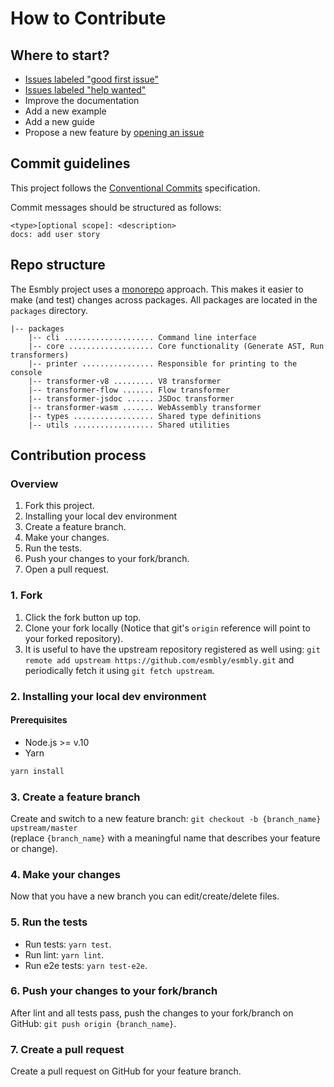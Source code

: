 # How to Contribute

## Where to start?
- [Issues labeled "good first issue"](https://github.com/esmbly/esmbly/labels/good%20first%20issue)
- [Issues labeled "help wanted"](https://github.com/esmbly/esmbly/labels/help%20wanted)
- Improve the documentation
- Add a new example
- Add a new guide
- Propose a new feature by [opening an issue](https://github.com/esmbly/esmbly/issues/new)

## Commit guidelines
This project follows the [Conventional Commits](https://www.conventionalcommits.org/en/v1.0.0-beta.3/) specification.

Commit messages should be structured as follows:
```
<type>[optional scope]: <description>
docs: add user story
```

## Repo structure 
The Esmbly project uses a [monorepo](https://en.wikipedia.org/wiki/Monorepo) approach. This makes it easier to make (and test) changes across packages. All packages are located in the `packages` directory.
```
|-- packages
    |-- cli .................... Command line interface
    |-- core ................... Core functionality (Generate AST, Run transformers)
    |-- printer ................ Responsible for printing to the console
    |-- transformer-v8 ......... V8 transformer
    |-- transformer-flow ....... Flow transformer
    |-- transformer-jsdoc ...... JSDoc transformer
    |-- transformer-wasm ....... WebAssembly transformer
    |-- types .................. Shared type definitions
    |-- utils .................. Shared utilities
```

## Contribution process

### Overview
1. Fork this project.
1. Installing your local dev environment
1. Create a feature branch.
1. Make your changes.
1. Run the tests.
1. Push your changes to your fork/branch.
1. Open a pull request.

### 1. Fork

1. Click the fork button up top.
1. Clone your fork locally (Notice that git's `origin` reference will point to your forked repository).
1. It is useful to have the upstream repository registered as well using: `git remote add upstream https://github.com/esmbly/esmbly.git` and periodically fetch it using `git fetch upstream`.

### 2. Installing your local dev environment

#### Prerequisites
- Node.js >= v.10
- Yarn

```sh
yarn install
```

### 3. Create a feature branch

Create and switch to a new feature branch: `git checkout -b {branch_name} upstream/master`  
(replace `{branch_name}` with a meaningful name that describes your feature or change).

### 4. Make your changes

Now that you have a new branch you can edit/create/delete files.

### 5. Run the tests

- Run tests: `yarn test`.
- Run lint: `yarn lint`.
- Run e2e tests: `yarn test-e2e`.

### 6. Push your changes to your fork/branch

After lint and all tests pass, push the changes to your fork/branch on GitHub: `git push origin {branch_name}`.

### 7. Create a pull request

Create a pull request on GitHub for your feature branch.
